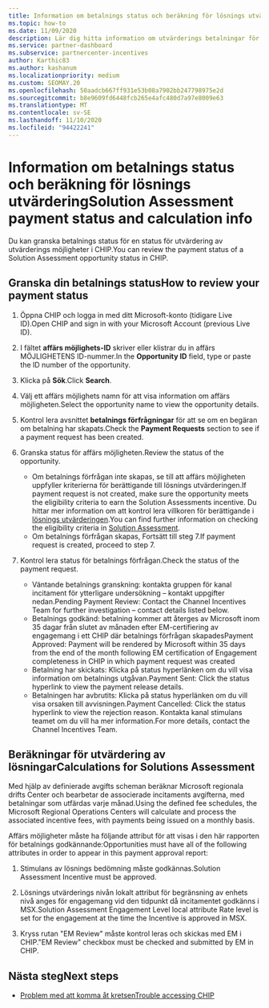 ```yaml
---
title: Information om betalnings status och beräkning för lösnings utvärdering
ms.topic: how-to
ms.date: 11/09/2020
description: Lär dig hitta information om utvärderings betalningar för lösningen.
ms.service: partner-dashboard
ms.subservice: partnercenter-incentives
author: Karthic83
ms.author: kashanum
ms.localizationpriority: medium
ms.custom: SEOMAY.20
ms.openlocfilehash: 50aadcb667ff931e53b08a7902bb247798975e2d
ms.sourcegitcommit: b8e9609fd6448fcb265e4afc480d7a97e8009e63
ms.translationtype: MT
ms.contentlocale: sv-SE
ms.lasthandoff: 11/10/2020
ms.locfileid: "94422241"
---
```

# <a name="solution-assessment-payment-status-and-calculation-info"></a><span data-ttu-id="56abe-103">Information om betalnings status och beräkning för lösnings utvärdering</span><span class="sxs-lookup"><span data-stu-id="56abe-103">Solution Assessment payment status and calculation info</span></span>

<span data-ttu-id="56abe-104">Du kan granska betalnings status för en status för utvärdering av utvärderings möjligheter i CHIP.</span><span class="sxs-lookup"><span data-stu-id="56abe-104">You can review the payment status of a Solution Assessment opportunity status in CHIP.</span></span> 

## <a name="how-to-review-your-payment-status"></a><span data-ttu-id="56abe-105">Granska din betalnings status</span><span class="sxs-lookup"><span data-stu-id="56abe-105">How to review your payment status</span></span>

1. <span data-ttu-id="56abe-106">Öppna CHIP och logga in med ditt Microsoft-konto (tidigare Live ID).</span><span class="sxs-lookup"><span data-stu-id="56abe-106">Open CHIP and sign in with your Microsoft Account (previous Live ID).</span></span>
2. <span data-ttu-id="56abe-107">I fältet **affärs möjlighets-ID** skriver eller klistrar du in affärs MÖJLIGHETENS ID-nummer.</span><span class="sxs-lookup"><span data-stu-id="56abe-107">In the **Opportunity ID** field, type or paste the ID number of the opportunity.</span></span>
3. <span data-ttu-id="56abe-108">Klicka på **Sök**.</span><span class="sxs-lookup"><span data-stu-id="56abe-108">Click **Search**.</span></span>
4. <span data-ttu-id="56abe-109">Välj ett affärs möjlighets namn för att visa information om affärs möjligheten.</span><span class="sxs-lookup"><span data-stu-id="56abe-109">Select the opportunity name to view the opportunity details.</span></span>
5. <span data-ttu-id="56abe-110">Kontrol lera avsnittet **betalnings förfrågningar** för att se om en begäran om betalning har skapats.</span><span class="sxs-lookup"><span data-stu-id="56abe-110">Check the **Payment Requests** section to see if a payment request has been created.</span></span>
6. <span data-ttu-id="56abe-111">Granska status för affärs möjligheten.</span><span class="sxs-lookup"><span data-stu-id="56abe-111">Review the status of the opportunity.</span></span>

    - <span data-ttu-id="56abe-112">Om betalnings förfrågan inte skapas, se till att affärs möjligheten uppfyller kriterierna för berättigande till lösnings utvärderingen.</span><span class="sxs-lookup"><span data-stu-id="56abe-112">If payment request is not created, make sure the opportunity meets the eligibility criteria to earn the Solution Assessments incentive.</span></span> <span data-ttu-id="56abe-113">Du hittar mer information om att kontrol lera villkoren för berättigande i [lösnings utvärderingen](chip-solution-assessment.md).</span><span class="sxs-lookup"><span data-stu-id="56abe-113">You can find further information on checking the eligibility criteria in [Solution Assessment](chip-solution-assessment.md).</span></span>
    - <span data-ttu-id="56abe-114">Om betalnings förfrågan skapas, Fortsätt till steg 7.</span><span class="sxs-lookup"><span data-stu-id="56abe-114">If payment request is created, proceed to step 7.</span></span>
7. <span data-ttu-id="56abe-115">Kontrol lera status för betalnings förfrågan.</span><span class="sxs-lookup"><span data-stu-id="56abe-115">Check the status of the payment request.</span></span>

    - <span data-ttu-id="56abe-116">Väntande betalnings granskning: kontakta gruppen för kanal incitament för ytterligare undersökning – kontakt uppgifter nedan.</span><span class="sxs-lookup"><span data-stu-id="56abe-116">Pending Payment Review: Contact the Channel Incentives Team for further investigation – contact details listed below.</span></span>
    - <span data-ttu-id="56abe-117">Betalnings godkänd: betalning kommer att återges av Microsoft inom 35 dagar från slutet av månaden efter EM-certifiering av engagemang i ett CHIP där betalnings förfrågan skapades</span><span class="sxs-lookup"><span data-stu-id="56abe-117">Payment Approved: Payment will be rendered by Microsoft within 35 days from the end of the month following EM certification of Engagement completeness in CHIP in which payment request was created</span></span>
    -  <span data-ttu-id="56abe-118">Betalning har skickats: Klicka på status hyperlänken om du vill visa information om betalnings utgåvan.</span><span class="sxs-lookup"><span data-stu-id="56abe-118">Payment Sent: Click the status hyperlink to view the payment release details.</span></span>
    - <span data-ttu-id="56abe-119">Betalningen har avbrutits: Klicka på status hyperlänken om du vill visa orsaken till avvisningen.</span><span class="sxs-lookup"><span data-stu-id="56abe-119">Payment Cancelled: Click the status hyperlink to view the rejection reason.</span></span> <span data-ttu-id="56abe-120">Kontakta kanal stimulans teamet om du vill ha mer information.</span><span class="sxs-lookup"><span data-stu-id="56abe-120">For more details, contact the Channel Incentives Team.</span></span>

## <a name="calculations-for-solutions-assessment"></a><span data-ttu-id="56abe-121">Beräkningar för utvärdering av lösningar</span><span class="sxs-lookup"><span data-stu-id="56abe-121">Calculations for Solutions Assessment</span></span>

<span data-ttu-id="56abe-122">Med hjälp av definierade avgifts scheman beräknar Microsoft regionala drifts Center och bearbetar de associerade incitaments avgifterna, med betalningar som utfärdas varje månad.</span><span class="sxs-lookup"><span data-stu-id="56abe-122">Using the defined fee schedules, the Microsoft Regional Operations Centers will calculate and process the associated incentive fees, with payments being issued on a monthly basis.</span></span>

<span data-ttu-id="56abe-123">Affärs möjligheter måste ha följande attribut för att visas i den här rapporten för betalnings godkännande:</span><span class="sxs-lookup"><span data-stu-id="56abe-123">Opportunities must have all of the following attributes in order to appear in this payment approval report:</span></span>

1. <span data-ttu-id="56abe-124">Stimulans av lösnings bedömning måste godkännas.</span><span class="sxs-lookup"><span data-stu-id="56abe-124">Solution Assessment Incentive must be approved.</span></span>

1. <span data-ttu-id="56abe-125">Lösnings utvärderings nivån lokalt attribut för begränsning av enhets nivå anges för engagemang vid den tidpunkt då incitamentet godkänns i MSX.</span><span class="sxs-lookup"><span data-stu-id="56abe-125">Solution Assessment Engagement Level local attribute Rate level is set for the engagement at the time the Incentive is approved in MSX.</span></span>
 
1. <span data-ttu-id="56abe-126">Kryss rutan "EM Review" måste kontrol leras och skickas med EM i CHIP.</span><span class="sxs-lookup"><span data-stu-id="56abe-126">"EM Review" checkbox must be checked and submitted by EM in CHIP.</span></span>

## <a name="next-steps"></a><span data-ttu-id="56abe-127">Nästa steg</span><span class="sxs-lookup"><span data-stu-id="56abe-127">Next steps</span></span>

- [<span data-ttu-id="56abe-128">Problem med att komma åt kretsen</span><span class="sxs-lookup"><span data-stu-id="56abe-128">Trouble accessing CHIP</span></span>](chip-access-trouble.md) 
